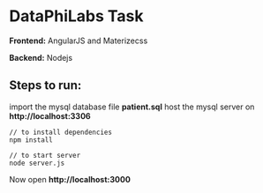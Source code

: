 # DataPhiLabs Task

**Frontend:** AngularJS and Materizecss

**Backend:** Nodejs

## Steps to run:

import the mysql database file **patient.sql**
host the mysql server on **http://localhost:3306**

```
// to install dependencies
npm install

// to start server
node server.js
```

Now open **http://localhost:3000**